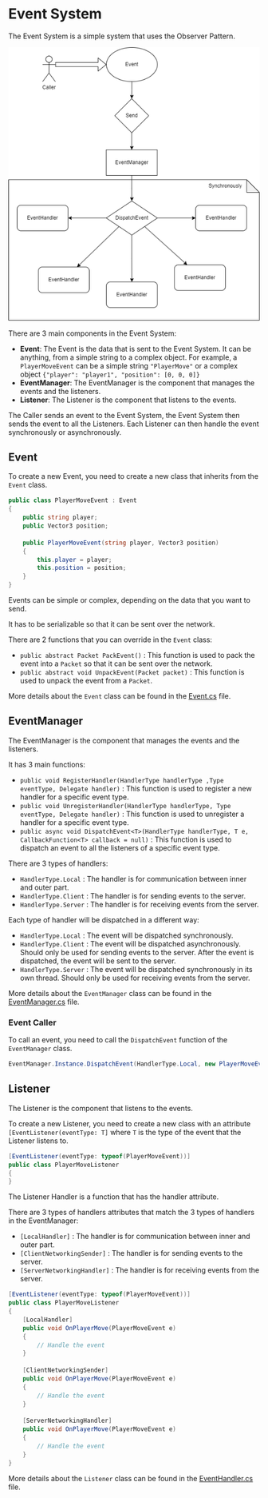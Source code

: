# Event System

The Event System is a simple system that uses the Observer Pattern.

![alt text](./image/EventSystem.png "Event System")

There are 3 main components in the Event System:
- **Event**: The Event is the data that is sent to the Event System. It can be anything, from a simple string to a complex object. For example, a `PlayerMoveEvent` can be a simple string `"PlayerMove"` or a complex object `{"player": "player1", "position": [0, 0, 0]}`
- **EventManager**: The EventManager is the component that manages the events and the listeners.
- **Listener**: The Listener is the component that listens to the events.

The Caller sends an event to the Event System, the Event System then sends the event to all the Listeners. Each Listener can then handle the event synchronously or asynchronously.

## Event
To create a new Event, you need to create a new class that inherits from the `Event` class.

```csharp
public class PlayerMoveEvent : Event
{
    public string player;
    public Vector3 position;

    public PlayerMoveEvent(string player, Vector3 position)
    {
        this.player = player;
        this.position = position;
    }
}
```

Events can be simple or complex, depending on the data that you want to send.

It has to be serializable so that it can be sent over the network.

There are 2 functions that you can override in the `Event` class:
- `public abstract Packet PackEvent()` : This function is used to pack the event into a `Packet` so that it can be sent over the network.
- `public abstract void UnpackEvent(Packet packet)` : This function is used to unpack the event from a `Packet`.

More details about the `Event` class can be found in the [Event.cs](../com.ethnicthv/Util/Event/Event.cs) file.

## EventManager
The EventManager is the component that manages the events and the listeners.

It has 3 main functions:
- `public void RegisterHandler(HandlerType handlerType ,Type eventType, Delegate handler)` : This function is used to register a new handler for a specific event type.
- `public void UnregisterHandler(HandlerType handlerType, Type eventType, Delegate handler)` : This function is used to unregister a handler for a specific event type.
- `public async void DispatchEvent<T>(HandlerType handlerType, T e, CallbackFunction<T> callback = null)` : This function is used to dispatch an event to all the listeners of a specific event type.

There are 3 types of handlers:
- `HandlerType.Local` : The handler is for communication between inner and outer part.
- `HandlerType.Client` : The handler is for sending events to the server.
- `HandlerType.Server` : The handler is for receiving events from the server.

Each type of handler will be dispatched in a different way:
- `HandlerType.Local` : The event will be dispatched synchronously.
- `HandlerType.Client` : The event will be dispatched asynchronously. Should only be used for sending events to the server. After the event is dispatched, the event will be sent to the server.
- `HandlerType.Server` : The event will be dispatched synchronously in its own thread. Should only be used for receiving events from the server.

More details about the `EventManager` class can be found in the [EventManager.cs](../com.ethnicthv/Util/Event/EventManager.cs) file.

### Event Caller
To call an event, you need to call the `DispatchEvent` function of the `EventManager` class.

```csharp
EventManager.Instance.DispatchEvent(HandlerType.Local, new PlayerMoveEvent("player1", new Vector3(0, 0, 0)));
```

## Listener
The Listener is the component that listens to the events.

To create a new Listener, you need to create a new class with an attribute `[EventListener(eventType: T]` where `T` is the type of the event that the Listener listens to.

```csharp
[EventListener(eventType: typeof(PlayerMoveEvent))]
public class PlayerMoveListener
{
}
```

The Listener Handler is a function that has the handler attribute.

There are 3 types of handlers attributes that match the 3 types of handlers in the EventManager:
- `[LocalHandler]` : The handler is for communication between inner and outer part.
- `[ClientNetworkingSender]` : The handler is for sending events to the server.
- `[ServerNetworkingHandler]` : The handler is for receiving events from the server.

```csharp
[EventListener(eventType: typeof(PlayerMoveEvent))]
public class PlayerMoveListener
{
    [LocalHandler]
    public void OnPlayerMove(PlayerMoveEvent e)
    {
        // Handle the event
    }
    
    [ClientNetworkingSender]
    public void OnPlayerMove(PlayerMoveEvent e)
    {
        // Handle the event
    }
    
    [ServerNetworkingHandler]
    public void OnPlayerMove(PlayerMoveEvent e)
    {
        // Handle the event
    }
}
```

More details about the `Listener` class can be found in the [EventHandler.cs](../com.ethnicthv/Util/Event/EventHandler.cs) file.


